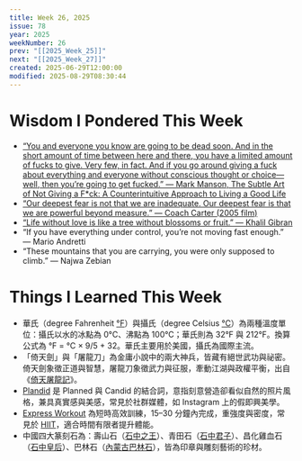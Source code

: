 ```yaml
---
title: Week 26, 2025
issue: 78
year: 2025
weekNumber: 26
prev: "[[2025_Week_25]]"
next: "[[2025_Week_27]]"
created: 2025-06-29T12:00:00
modified: 2025-08-29T08:30:44
---
```


# Wisdom I Pondered This Week

* [“You and everyone you know are going to be dead soon. And in the short amount of time between here and there, you have a limited amount of fucks to give. Very few, in fact. And if you go around giving a fuck about everything and everyone without conscious thought or choice—well, then you’re going to get fucked.” ― Mark Manson, The Subtle Art of Not Giving a F\*ck: A Counterintuitive Approach to Living a Good Life](https://www.goodreads.com/work/quotes/48297245-the-subtle-art-of-not-giving-a-f-ck-a-counterintuitive-approach-to-livi)
* [“Our deepest fear is not that we are inadequate. Our deepest fear is that we are powerful beyond measure.” — Coach Carter (2005 film)](https://youtu.be/2_fDhqRk_Ro)
* [“Life without love is like a tree without blossoms or fruit.” — Khalil Gibran](https://www.brainyquote.com/quotes/khalil_gibran_100719)
* “If you have everything under control, you’re not moving fast enough.” — Mario Andretti
* “These mountains that you are carrying, you were only supposed to climb.” — Najwa Zebian

# Things I Learned This Week

* 華氏（degree Fahrenheit [°F](https://zh.wikipedia.org/wiki/%E8%8F%AF%E6%B0%8F%E6%BA%AB%E6%A8%99)）與攝氏（degree Celsius [°C](https://zh.wikipedia.org/wiki/%E6%94%9D%E6%B0%8F%E6%BA%AB%E6%A8%99)）為兩種溫度單位：攝氏以水的冰點為 0°C、沸點為 100°C；華氏則為 32°F 與 212°F。換算公式為 °F = °C × 9/5 + 32。華氏主要用於美國，攝氏為國際主流。
* 「倚天劍」與「屠龍刀」為金庸小說中的兩大神兵，皆藏有絕世武功與祕密。倚天劍象徵正道與智慧，屠龍刀象徵武力與征服，牽動江湖與政權平衡，出自《[倚天屠龍記](https://zh.wikipedia.org/wiki/%E5%80%9A%E5%A4%A9%E5%B1%A0%E9%BE%8D%E8%A8%98)》。
* [Plandid](https://en.wiktionary.org/wiki/plandid) 是 Planned 與 Candid 的結合詞，意指刻意營造卻看似自然的照片風格，兼具真實感與美感，常見於社群媒體，如 Instagram 上的假即興美學。
* [Express Workout](https://darebee.com/workouts/express-workout.html) 為短時高效訓練，15–30 分鐘內完成，重強度與密度，常見於 [HIIT](https://zh.wikipedia.org/wiki/%E9%AB%98%E5%BC%B7%E5%BA%A6%E9%96%93%E6%AD%87%E8%A8%93%E7%B7%B4)，適合時間有限者提升體能。
* 中國四大篆刻石為：壽山石（[石中之王](https://zh.wikipedia.org/wiki/%E5%A3%BD%E5%B1%B1%E7%9F%B3)）、青田石（[石中君子](https://zh.wikipedia.org/wiki/%E9%9D%92%E7%94%B0%E7%9F%B3)）、昌化雞血石（[石中皇后](https://zh.wikipedia.org/wiki/%E6%98%8C%E5%8C%96%E7%9F%B3)）、巴林石（[內蒙古巴林石](https://zh.wikipedia.org/wiki/%E5%B7%B4%E6%9E%97%E7%9F%B3)），皆為印章與雕刻藝術的珍材。
